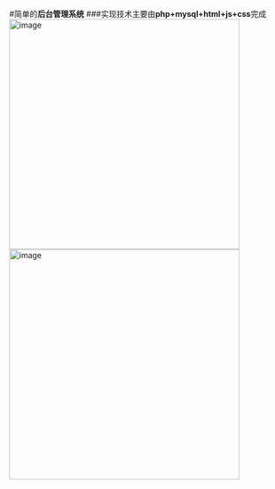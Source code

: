 #简单的**后台管理系统**
###实现技术主要由**php+mysql+html+js+css**完成
<img width="415" alt="image" src="https://user-images.githubusercontent.com/105490267/168408850-109fd6d5-b7f4-41fa-967c-1c85710ffe3c.png">
<img width="415" alt="image" src="https://user-images.githubusercontent.com/105490267/168408853-971ff18c-eb9b-46ce-9ec5-a682fed42ece.png">

